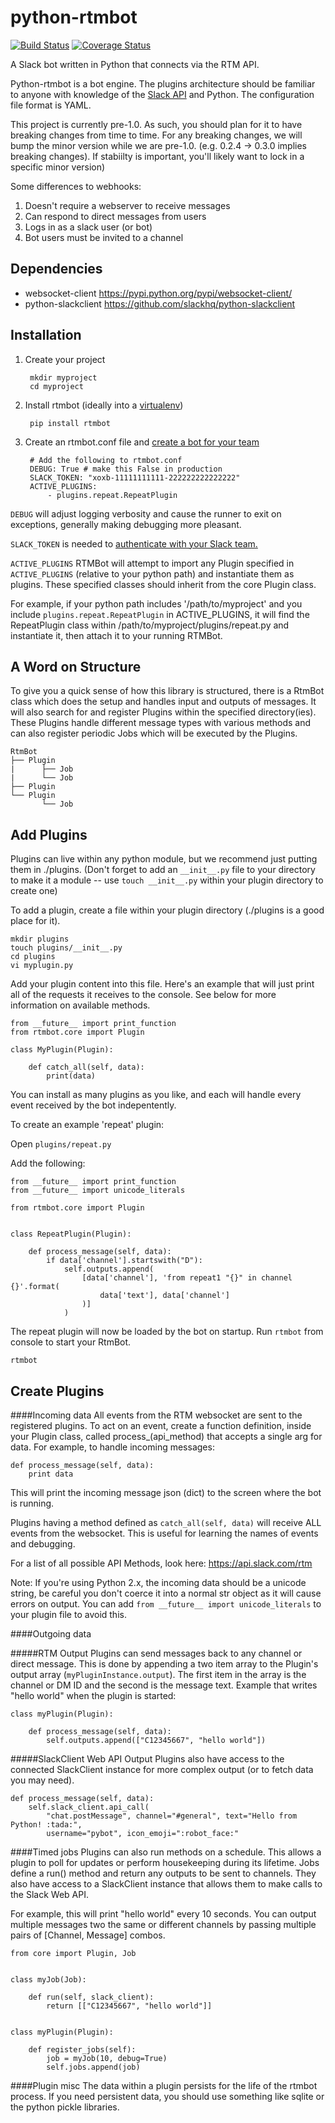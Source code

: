 python-rtmbot
=============

[![Build Status](https://travis-ci.org/slackhq/python-rtmbot.png)](https://travis-ci.org/slackhq/python-rtmbot)
[![Coverage Status](https://coveralls.io/repos/github/slackhq/python-rtmbot/badge.svg?branch=master)](https://coveralls.io/github/slackhq/python-rtmbot?branch=master)

A Slack bot written in Python that connects via the RTM API.

Python-rtmbot is a bot engine. The plugins architecture should be familiar to anyone with knowledge of the [Slack API](https://api.slack.com) and Python. The configuration file format is YAML.

This project is currently pre-1.0. As such, you should plan for it to have breaking changes from time to time. For any breaking changes, we will bump the minor version while we are pre-1.0. (e.g. 0.2.4 -> 0.3.0 implies breaking changes). If stabiilty is important, you'll likely want to lock in a specific minor version)

Some differences to webhooks:

1. Doesn't require a webserver to receive messages
2. Can respond to direct messages from users
3. Logs in as a slack user (or bot)
4. Bot users must be invited to a channel

Dependencies
----------
* websocket-client https://pypi.python.org/pypi/websocket-client/
* python-slackclient https://github.com/slackhq/python-slackclient

Installation
-----------

1. Create your project

        mkdir myproject
        cd myproject

2. Install rtmbot (ideally into a [virtualenv](https://virtualenv.readthedocs.io/en/latest/))

        pip install rtmbot

3. Create an rtmbot.conf file and [create a bot for your team](https://api.slack.com/bot-users)

        # Add the following to rtmbot.conf
        DEBUG: True # make this False in production
        SLACK_TOKEN: "xoxb-11111111111-222222222222222"
        ACTIVE_PLUGINS:
            - plugins.repeat.RepeatPlugin

```DEBUG``` will adjust logging verbosity and cause the runner to exit on exceptions, generally making debugging more pleasant.

```SLACK_TOKEN``` is needed to [authenticate with your Slack team.](https://api.slack.com/web#authentication)

```ACTIVE_PLUGINS``` RTMBot will attempt to import any Plugin specified in `ACTIVE_PLUGINS` (relative to your python path) and instantiate them as plugins. These specified classes should inherit from the core Plugin class.

For example, if your python path includes '/path/to/myproject' and you include `plugins.repeat.RepeatPlugin` in ACTIVE_PLUGINS, it will find the RepeatPlugin class within /path/to/myproject/plugins/repeat.py and instantiate it, then attach it to your running RTMBot.

A Word on Structure
-------
To give you a quick sense of how this library is structured, there is a RtmBot class which does the setup and handles input and outputs of messages. It will also search for and register Plugins within the specified directory(ies). These Plugins handle different message types with various methods and can also register periodic Jobs which will be executed by the Plugins.
```
RtmBot
├── Plugin
|      ├── Job
|      └── Job
├── Plugin
└── Plugin
       └── Job
```

Add Plugins
-------
Plugins can live within any python module, but we recommend just putting them in ./plugins. (Don't forget to add an `__init__.py` file to your directory to make it a module -- use `touch __init__.py` within your plugin directory to create one)

To add a plugin, create a file within your plugin directory (./plugins is a good place for it).

    mkdir plugins
    touch plugins/__init__.py
    cd plugins
    vi myplugin.py

Add your plugin content into this file. Here's an example that will just print all of the requests it receives to the console. See below for more information on available methods.

    from __future__ import print_function
    from rtmbot.core import Plugin

    class MyPlugin(Plugin):

        def catch_all(self, data):
            print(data)

You can install as many plugins as you like, and each will handle every event received by the bot indepentently.

To create an example 'repeat' plugin:

Open `plugins/repeat.py`

Add the following:

    from __future__ import print_function
    from __future__ import unicode_literals

    from rtmbot.core import Plugin


    class RepeatPlugin(Plugin):

        def process_message(self, data):
            if data['channel'].startswith("D"):
                self.outputs.append(
                    [data['channel'], 'from repeat1 "{}" in channel {}'.format(
                        data['text'], data['channel']
                    )]
                )

The repeat plugin will now be loaded by the bot on startup. Run `rtmbot` from console to start your RtmBot.

    rtmbot

Create Plugins
--------

####Incoming data
All events from the RTM websocket are sent to the registered plugins. To act on an event, create a function definition, inside your Plugin class, called process_(api_method) that accepts a single arg for data. For example, to handle incoming messages:

    def process_message(self, data):
        print data

This will print the incoming message json (dict) to the screen where the bot is running.

Plugins having a method defined as ```catch_all(self, data)``` will receive ALL events from the websocket. This is useful for learning the names of events and debugging.

For a list of all possible API Methods, look here: https://api.slack.com/rtm

Note: If you're using Python 2.x, the incoming data should be a unicode string, be careful you don't coerce it into a normal str object as it will cause errors on output. You can add `from __future__ import unicode_literals` to your plugin file to avoid this.

####Outgoing data

#####RTM Output
Plugins can send messages back to any channel or direct message. This is done by appending a two item array to the Plugin's output array (```myPluginInstance.output```). The first item in the array is the channel or DM ID and the second is the message text. Example that writes "hello world" when the plugin is started:

    class myPlugin(Plugin):

        def process_message(self, data):
            self.outputs.append(["C12345667", "hello world"])

#####SlackClient Web API Output
Plugins also have access to the connected SlackClient instance for more complex output (or to fetch data you may need).

    def process_message(self, data):
        self.slack_client.api_call(
            "chat.postMessage", channel="#general", text="Hello from Python! :tada:",
            username="pybot", icon_emoji=":robot_face:"


####Timed jobs
Plugins can also run methods on a schedule. This allows a plugin to poll for updates or perform housekeeping during its lifetime. Jobs define a run() method and return any outputs to be sent to channels. They also have access to a SlackClient instance that allows them to make calls to the Slack Web API.

For example, this will print "hello world" every 10 seconds. You can output multiple messages two the same or different channels by passing multiple pairs of [Channel, Message] combos.

    from core import Plugin, Job


    class myJob(Job):

        def run(self, slack_client):
            return [["C12345667", "hello world"]]


    class myPlugin(Plugin):

        def register_jobs(self):
            job = myJob(10, debug=True)
            self.jobs.append(job)


####Plugin misc
The data within a plugin persists for the life of the rtmbot process. If you need persistent data, you should use something like sqlite or the python pickle libraries.
